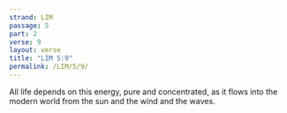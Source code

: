 ```yaml
---
strand: LIM
passage: 5
part: 2
verse: 9
layout: verse
title: "LIM 5:9"
permalink: /LIM/5/9/
---
```

All life depends on this energy, pure and concentrated, as it flows into the modern world from the sun and the wind and the waves.
